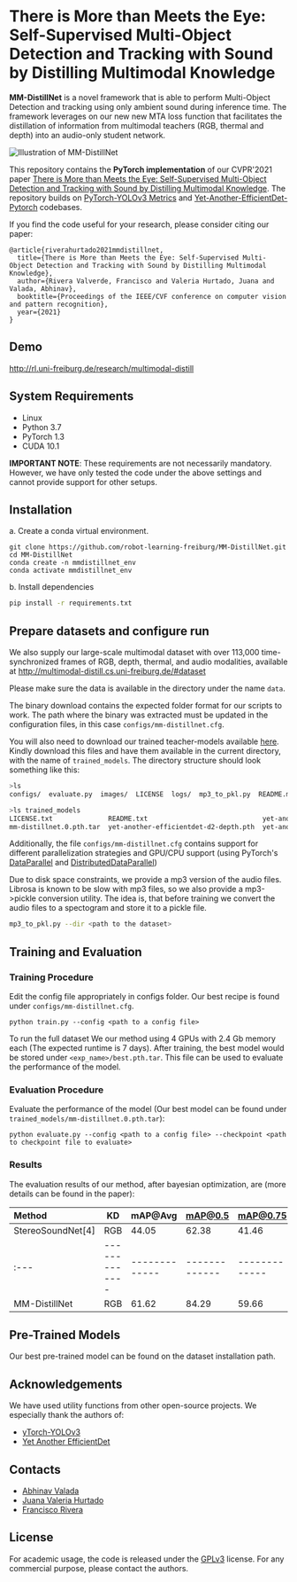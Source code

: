 # There is More than Meets the Eye: Self-Supervised Multi-Object Detection and Tracking with Sound by Distilling Multimodal Knowledge

**MM-DistillNet** is a novel framework that is able to perform Multi-Object Detection and tracking using only ambient sound during inference time. The framework leverages on our new new MTA loss function that facilitates the distillation of information from multimodal teachers (RGB, thermal and depth) into an audio-only student network.


![Illustration of MM-DistillNet](/images/intro.png)

This repository contains the **PyTorch implementation** of our CVPR'2021 paper [There is More than Meets the Eye: Self-Supervised Multi-Object Detection and Tracking with Sound by Distilling Multimodal Knowledge](https://arxiv.org/abs/2103.01353). The repository builds on [PyTorch-YOLOv3 Metrics](https://github.com/eriklindernoren/PyTorch-YOLOv3) and [Yet-Another-EfficientDet-Pytorch](https://github.com/zylo117/Yet-Another-EfficientDet-Pytorch) codebases.

If you find the code useful for your research, please consider citing our paper:
```
@article{riverahurtado2021mmdistillnet,
  title={There is More than Meets the Eye: Self-Supervised Multi-Object Detection and Tracking with Sound by Distilling Multimodal Knowledge},
  author={Rivera Valverde, Francisco and Valeria Hurtado, Juana and Valada, Abhinav},
  booktitle={Proceedings of the IEEE/CVF conference on computer vision and pattern recognition},
  year={2021}
}
```
## Demo
http://rl.uni-freiburg.de/research/multimodal-distill

## System Requirements
* Linux 
* Python 3.7
* PyTorch 1.3 
* CUDA 10.1

**IMPORTANT NOTE**: These requirements are not necessarily mandatory. However, we have only tested the code under the above settings and cannot provide support for other setups.

## Installation
a. Create a conda virtual environment.
```shell
git clone https://github.com/robot-learning-freiburg/MM-DistillNet.git
cd MM-DistillNet
conda create -n mmdistillnet_env
conda activate mmdistillnet_env
```
b. Install dependencies
```bash
pip install -r requirements.txt
```

## Prepare datasets and configure run
We also supply our large-scale multimodal dataset with over 113,000 time-synchronized frames of RGB,
depth, thermal, and audio modalities, available at http://multimodal-distill.cs.uni-freiburg.de/#dataset

Please make sure the data is available in the directory under the name `data`.

The binary download contains the expected folder format for our scripts to work. The path where the binary was extracted must be updated in the configuration files, in this case `configs/mm-distillnet.cfg`.

You will also need to download our trained teacher-models available [here](http://multimodal-distill.cs.uni-freiburg.de/static/dist/mm-distillnet_trained.tar.gz). Kindly download this files and have them available in the current directory, with the name of `trained_models`. The directory structure should look something like this:
```bash
>ls
configs/  evaluate.py  images/  LICENSE  logs/  mp3_to_pkl.py  README.md  requirements.txt  setup.cfg  src/  train.py trained_models/

>ls trained_models
LICENSE.txt              README.txt                             yet-another-efficientdet-d2-embedding.pth  yet-another-efficientdet-d2-rgb.pth
mm-distillnet.0.pth.tar  yet-another-efficientdet-d2-depth.pth  yet-another-efficientdet-d2.pth            yet-another-efficientdet-d2-thermal.pth

```

Additionally, the file `configs/mm-distillnet.cfg` contains support for different parallelization strategies and GPU/CPU support (using PyTorch's [DataParallel](https://pytorch.org/docs/stable/generated/torch.nn.DataParallel.html)  and [DistributedDataParallel](https://pytorch.org/docs/master/generated/torch.nn.parallel.DistributedDataParallel.html))

Due to disk space constraints, we provide a mp3 version of the audio files. Librosa is known to be slow with mp3 files, so we also provide a mp3->pickle conversion utility. The idea is,
that before training we convert the audio files to a spectogram and store it to a pickle file.

```bash
mp3_to_pkl.py --dir <path to the dataset>
```

## Training and Evaluation
### Training Procedure
Edit the config file appropriately in configs folder. Our best recipe is found under `configs/mm-distillnet.cfg`.

```
python train.py --config <path to a config file>
```
To run the full dataset 
We our method using 4 GPUs with 2.4 Gb memory each (The expected runtime is 7 days). After training, the best model would be stored under `<exp_name>/best.pth.tar`. This file can be used to evaluate the performance of the model.

### Evaluation Procedure
Evaluate the performance of the model (Our best model can be found under `trained_models/mm-distillnet.0.pth.tar`):
```
python evaluate.py --config <path to a config file> --checkpoint <path to checkpoint file to evaluate>
```
### Results
The evaluation results of our method, after bayesian optimization, are (more details can be found in the paper):

| Method  | KD | mAP@Avg | mAP@0.5 | mAP@0.75 | CDx | CDy |
  | :--- | ------------- |------------- | ------------- | ------------- | ------------- | ------------- |
  |StereoSoundNet[4] | RGB | 44.05 | 62.38 | 41.46 | 3.00 | 2.24 |
  | :--- | ------------- |------------- | ------------- | ------------- | ------------- | ------------- |
  |MM-DistillNet | RGB | 61.62 | 84.29 | 59.66 | 1.27 | 0.69 |

## Pre-Trained Models
Our best pre-trained model can be found on the dataset installation path.

## Acknowledgements
We have used utility functions from other open-source projects. We especially thank the authors of:
- [yTorch-YOLOv3](https://github.com/eriklindernoren/PyTorch-YOLOv3)
- [Yet Another EfficientDet](https://github.com/zylo117/Yet-Another-EfficientDet-Pytorch)

## Contacts
* [Abhinav Valada](https://rl.uni-freiburg.de/people/valada)
* [Juana Valeria Hurtado](https://rl.uni-freiburg.de/people/hurtado)
* [Francisco Rivera](https://github.com/franchuterivera)

## License
For academic usage, the code is released under the [GPLv3](https://www.gnu.org/licenses/gpl-3.0.en.html) license. For any commercial purpose, please contact the authors.
